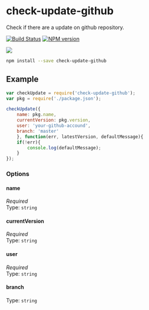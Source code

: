 # check-update-github

Check if there are a update on github repository.

[![Build Status](https://travis-ci.org/cedced19/check-update-github.svg?branch=master)](https://travis-ci.org/cedced19/check-update-github)
[![NPM version](https://badge.fury.io/js/check-update-github.svg)](http://badge.fury.io/js/check-update-github)

![](https://raw.githubusercontent.com/cedced19/check-update-github/master/demo.png)

```bash
npm install --save check-update-github
```

## Example

```js
var checkUpdate = require('check-update-github');
var pkg = require('./package.json');

checkUpdate({
    name: pkg.name, 
    currentVersion: pkg.version, 
    user: 'your-github-accound',
    branch: 'master'
    }, function(err, latestVersion, defaultMessage){
    if(!err){
        console.log(defaultMessage);
    }
});
```

### Options

#### name

*Required*  
Type: `string`

#### currentVersion

*Required*  
Type: `string`

#### user

*Required*  
Type: `string`

#### branch

Type: `string`